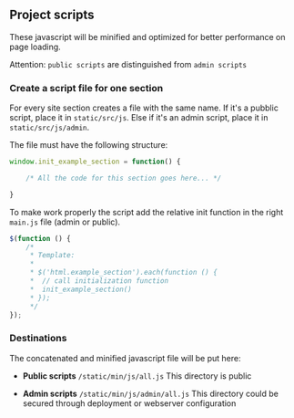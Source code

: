## Project scripts
These javascript will be minified and optimized for better performance on page loading.

Attention: `public scripts` are distinguished from `admin scripts`

### Create a script file for one section
For every site section creates a file with the same name.
If it's a pubblic script, place it in `static/src/js`.
Else if it's an admin script, place it in `static/src/js/admin`.

The file must have the following structure:
```javascript
window.init_example_section = function() {

	/* All the code for this section goes here... */

}
```

To make work properly the script add the relative init function in the right `main.js` file (admin or public).
```javascript
$(function () {
	/*
	 * Template:
	 *
	 * $('html.example_section').each(function () {
	 * 	// call initialization function
	 * 	init_example_section()
	 * });
	 */
});

```

### Destinations
The concatenated and minified javascript file will be put here:

- **Public scripts** `/static/min/js/all.js`
This directory is public

- **Admin scripts** `/static/min/js/admin/all.js`
This directory could be secured through deployment or webserver configuration
